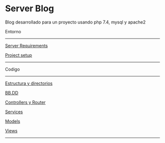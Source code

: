 # Server Blog

Blog desarrollado para un proyecto usando php 7.4, mysql y apache2

Entorno

---

[Server Requirements](Server%20Blog%20e3370f2cc6ac4c43b415ae1ce03547dd/Server%20Requirements%2064be5ac7fa4a49f0848bf6d55151948d.md)

[Project setup](Server%20Blog%20e3370f2cc6ac4c43b415ae1ce03547dd/Project%20setup%204a1be70922e6465b838032d6b723fe0f.md)

---

Codigo

---

[Estructura y directorios](Server%20Blog%20e3370f2cc6ac4c43b415ae1ce03547dd/Estructura%20y%20directorios%20aa4025e0638b4d60b2f3d5230319ac42.md)

[BB.DD](Server%20Blog%20e3370f2cc6ac4c43b415ae1ce03547dd/BB%20DD%2098a374a376664df699d215310ce4a9b0.md)

[Controllers y Router](Server%20Blog%20e3370f2cc6ac4c43b415ae1ce03547dd/Controllers%20y%20Router%2088f03196220a4c9e96e2d00c9272ee40.md)

[Services](Server%20Blog%20e3370f2cc6ac4c43b415ae1ce03547dd/Services%20ab731528624242238c4cddea4ce8e80e.md)

[Models](Server%20Blog%20e3370f2cc6ac4c43b415ae1ce03547dd/Models%209e8940dd21ac41559935a12f15e3e3be.md)

[Views](Server%20Blog%20e3370f2cc6ac4c43b415ae1ce03547dd/Views%2090d497c9477c4f19bde18c4fa982aed8.md)

---